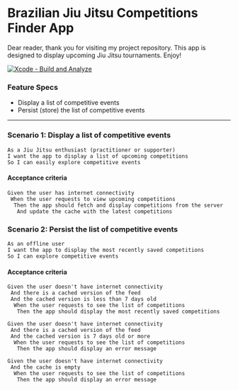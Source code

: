 # Brazilian Jiu Jitsu Competitions Finder App

Dear reader, 
 thank you for visiting my project repository. This app is designed to display upcoming Jiu Jitsu tournaments.
Enjoy!

[![Xcode - Build and Analyze](https://github.com/vincethecoder/app-bjj-competition-finder/actions/workflows/objective-c-xcode.yml/badge.svg)](https://github.com/vincethecoder/app-bjj-competition-finder/actions/workflows/objective-c-xcode.yml)
 
### Feature Specs
- Display a list of competitive events
- Persist (store) the list of competitive events



---
 
### Scenario 1: Display a list of competitive events
 
```
As a Jiu Jitsu enthusiast (practitioner or supporter)
I want the app to display a list of upcoming competitions
So I can easily explore competitive events
```

#### Acceptance criteria
```
Given the user has internet connectivity
 When the user requests to view upcoming competitions
  Then the app should fetch and display competitions from the server
   And update the cache with the latest competitions
```

### Scenario 2: Persist the list of competitive events
 
```
As an offline user
I want the app to display the most recently saved competitions
So I can explore competitive events
```

#### Acceptance criteria
```
Given the user doesn't have internet connectivity
 And there is a cached version of the feed
 And the cached version is less than 7 days old
  When the user requests to see the list of competitions
   Then the app should display the most recently saved competitions

Given the user doesn't have internet connectivity
 And there is a cached version of the feed
 And the cached version is 7 days old or more
  When the user requests to see the list of competitions
   Then the app should display an error message

Given the user doesn't have internet connectivity
 And the cache is empty
  When the user requests to see the list of competitions
   Then the app should display an error message
```
